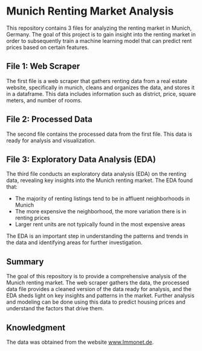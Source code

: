 # Munich Renting Market Analysis
This repository contains 3 files for analyzing the renting market in Munich, Germany. The goal of this project is to gain insight into the renting market in order to subsequently train a machine learning model that can predict rent prices based on certain features.

## File 1: Web Scraper
The first file is a web scraper that gathers renting data from a real estate website, specifically in munich, cleans and organizes the data, and stores it in a dataframe. This data includes information such as district, price, square meters, and number of rooms.

## File 2: Processed Data
The second file contains the processed data from the first file. This data is ready for analysis and visualization.

## File 3: Exploratory Data Analysis (EDA)
The third file conducts an exploratory data analysis (EDA) on the renting data, revealing key insights into the Munich renting market. The EDA found that:

- The majority of renting listings tend to be in affluent neighborhoods in Munich
- The more expensive the neighborhood, the more variation there is in renting prices
- Larger rent units are not typically found in the most expensive areas

The EDA is an important step in understanding the patterns and trends in the data and identifying areas for further investigation.

## Summary
The goal of this repository is to provide a comprehensive analysis of the Munich renting market. The web scraper gathers the data, the processed data file provides a cleaned version of the data ready for analysis, and the EDA sheds light on key insights and patterns in the market. Further analysis and modeling can be done using this data to predict housing prices and understand the factors that drive them.

## Knowledgment
The data was obtained from the website www.Immonet.de.
